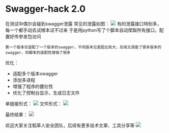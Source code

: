 # Swagger-hack 2.0

在测试中偶尔会碰到swagger泄露
常见的泄露如图：
![](https://github.com/jayus0821/swagger-hack/blob/main/images/image-20210201200842378.png)
有的泄露接口特别多，每一个都手动去试根本试不过来
于是用python写了个脚本自动爬取所有接口，配置好传参发包访问

    第一个版本仅适配了一个版本的swagger，不同版本见差距比较大，后续又调查了很多版本的swagger，将脚本的适配性增强了很多
优化：
* 适配多个版本swagger
* 添加多进程
* 增强了程序的健壮性
* 优化了控制台显示，生成日志文件

单链接形式：
![](https://github.com/jayus0821/swagger-hack/blob/main/images/1.png)
文件形式：
![](https://github.com/jayus0821/swagger-hack/blob/main/images/2.png)

最终结果：
![](https://github.com/jayus0821/swagger-hack/blob/main/images/image-20210201201527999.png)

欢迎大家关注稻草人安全团队，后续有更多技术文章、工具分享等
![](https://github.com/jayus0821/swagger-hack/blob/main/images/640.jpg)
